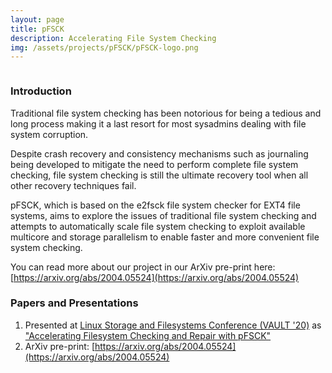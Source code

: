 ```yaml
---
layout: page
title: pFSCK
description: Accelerating File System Checking
img: /assets/projects/pFSCK/pFSCK-logo.png
---
```



<div class="img_row">
    <img class="col three left" src="{{ site.baseurl }}/assets/projects/pFSCK/pFSCK-banner.png" alt="" title="pFSCK banner"/>
</div>

### Introduction

Traditional file system checking has been notorious for being a tedious and long process making it a last resort for most sysadmins dealing with file system corruption.

Despite crash recovery and consistency mechanisms such as journaling being developed to mitigate the need to perform complete file system checking, file system checking is still the ultimate recovery tool when all other recovery techniques fail.

pFSCK, which is based on the e2fsck file system checker for EXT4 file systems, aims to explore the issues of traditional file system checking and attempts to automatically scale file system checking to exploit available multicore and storage parallelism to enable faster and more convenient file system checking.

You can read more about our project in our ArXiv pre-print here: [https://arxiv.org/abs/2004.05524](https://arxiv.org/abs/2004.05524)


### Papers and Presentations

1. Presented at [Linux Storage and Filesystems Conference (VAULT '20)](https://www.usenix.org/conference/vault20) as ["Accelerating Filesystem Checking and Repair with pFSCK"](https://www.usenix.org/conference/vault20/presentation/domingo)
2. ArXiv pre-print: [https://arxiv.org/abs/2004.05524](https://arxiv.org/abs/2004.05524)
